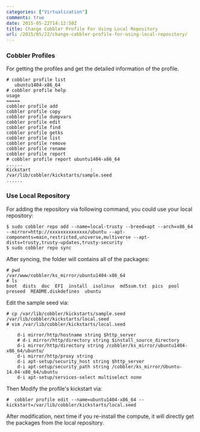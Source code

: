```yaml
---
categories: ["Virtualization"]
comments: true
date: 2015-05-22T14:12:58Z
title: Change Cobbler Profile For Using Local Repository
url: /2015/05/22/change-cobbler-profile-for-using-local-repository/
---
```


### Cobbler Profiles
For getting the profiles and get the detailed information of the profile.    

```
# cobbler profile list
   ubuntu1404-x86_64
# cobbler profile help
usage
=====
cobbler profile add
cobbler profile copy
cobbler profile dumpvars
cobbler profile edit
cobbler profile find
cobbler profile getks
cobbler profile list
cobbler profile remove
cobbler profile rename
cobbler profile report
# cobbler profile report ubuntu1404-x86_64
......
Kickstart                      : /var/lib/cobbler/kickstarts/sample.seed
......

```

### Use Local Repository
For adding the repository via following command, you could use your local repository:    

```
$ sudo cobbler repo add --name=local-trusty --breed=apt --arch=x86_64 --mirror=http://xxxxxxxxxxxxxx/ubuntu --apt-components=main,restricted,universe,multiverse --apt-dists=trusty,trusty-updates,trusty-security
$ sudo cobbler repo sync
```
After syncing, the folder will contains all of the packages:    

```
# pwd
/var/www/cobbler/ks_mirror/ubuntu1404-x86_64
# ls
boot  dists  doc  EFI  install  isolinux  md5sum.txt  pics  pool  preseed  README.diskdefines  ubuntu
```

Edit the sample seed via:     

```
# cp /var/lib/cobbler/kickstarts/sample.seed /var/lib/cobbler/kickstarts/local.seed
# vim /var/lib/cobbler/kickstarts/local.seed

    d-i mirror/http/hostname string $http_server
    # d-i mirror/http/directory string $install_source_directory
    d-i mirror/http/directory string /cobbler/ks_mirror/ubuntu1404-x86_64/ubuntu/
    d-i mirror/http/proxy string 
    d-i apt-setup/security_host string $http_server
    d-i apt-setup/security_path string /cobbler/ks_mirror/Ubuntu-14.04-x86_64/ubuntu
    d-i apt-setup/services-select multiselect none

```

Then Modify the profile's kickstart via:    

```
#  cobbler profile edit --name=ubuntu1404-x86_64 --kickstart=/var/lib/cobbler/kickstarts/local.seed
```

After modification, next time if you re-install the compute, it will directly get the packages from the local repository.    


